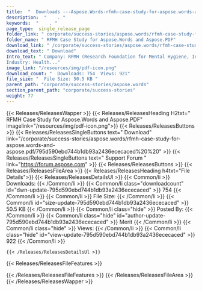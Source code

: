 ```yaml
---
title:  "  Downloads ---Aspose.Words-rfmh-case-study-for-aspose.words-and-aspose.pdf . " 
description:  "    . " 
keywords:  "    . " 
page_type:  single_release_page
folder_link: " corporate/success-stories/aspose.words/rfmh-case-study-for-aspose.words-and-aspose.pdf/"
folder_name: " RFMH Case Study for Aspose.Words and Aspose.PDF"
download_link: " /corporate/success-stories/aspose.words/rfmh-case-study-for-aspose.words-and-aspose.pdf/795d590ebd744b1db93a2436ececaced"
download_text: " Download"
Intro_text: " Company: RFMH (Research Foundation for Mental Hygiene, Inc.). 
Industry: Health..."
image_link: "/resources/img/pdf-icon.png"
download_count: "  Downloads: 754  Views: 921"
file_size: "  File Size: 50.5 KB "
parent_path: "corporate/success-stories/aspose.words"
section_parent_path: "corporate/success-stories"
weight: 77
---
```


{{< Releases/ReleasesWapper >}}
  {{< Releases/ReleasesHeading H2txt=" RFMH Case Study for Aspose.Words and Aspose.PDF" imagelink="/resources/img/pdf-icon.png">}}
  {{< Releases/ReleasesButtons >}}
    {{< Releases/ReleasesSingleButtons text=" Download" link="/corporate/success-stories/aspose.words/rfmh-case-study-for-aspose.words-and-aspose.pdf/795d590ebd744b1db93a2436ececaced%20%20" >}}
    {{< Releases/ReleasesSingleButtons text=" Support Forum " link="https://forum.aspose.com" >}}
  {{< Releases/ReleasesButtons >}}
  {{< Releases/ReleasesFileArea >}}
    {{< Releases/ReleasesHeading h4txt="File Details">}}
    {{< Releases/ReleasesDetailsUl >}}
            {{< Common/li  >}} Downloads: {{< /Common/li >}} 
      {{< Common/li class="downloadcount" id="dwn-update-795d590ebd744b1db93a2436ececaced" >}} 754 {{< /Common/li >}} 
      {{< Common/li  >}} File Size: {{< /Common/li >}} 
      {{< Common/li id="size-update-795d590ebd744b1db93a2436ececaced" >}} 50.5 KB {{< /Common/li >}} 
      {{< Common/li  class="hide" >}} Posted By: {{< /Common/li >}} 
      {{< Common/li class="hide" id="author-update-795d590ebd744b1db93a2436ececaced" >}} Merit {{< /Common/li >}} 
      {{< Common/li class="hide"  >}} Views: {{< /Common/li >}} 
      {{< Common/li class="hide" id="view-update-795d590ebd744b1db93a2436ececaced" >}} 922 {{< /Common/li >}} 

    {{< /Releases/ReleasesDetailsUl >}}

  {{< Releases/ReleasesFileFeatures >}}
      
  {{< /Releases/ReleasesFileFeatures >}}
 {{< /Releases/ReleasesFileArea >}}
{{< /Releases/ReleasesWapper >}}


